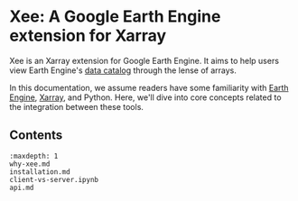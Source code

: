 # Xee: A Google Earth Engine extension for Xarray

Xee is an Xarray extension for Google Earth Engine. It aims to help users view
Earth Engine's [data catalog](https://developers.google.com/earth-engine/datasets)
through the lense of arrays.

In this documentation, we assume readers have some familiarity with
[Earth Engine](https://earthengine.google.com/), [Xarray](https://xarray.dev/),
and Python. Here, we'll dive into core concepts related to the integration
between these tools.

## Contents

<!-- TODO(#38): Documentation Plan
- Why Xee?
- Core features
  - `open_dataset()`
  - `open_mfdatasets()`
  - Projections & Geometry
  - Xarray slicing & indexing 101
  - Combining ee.ImageCollection and Xarray APIs.
  - Plotting
  - Lazy Evaluation & `load()`
- Advanced projections
- Performance tuning: A tale of two chunks
- Walkthrough: calculating NDVI
- Integration with Xarray-Beam
- Integration with ML pipeline clients -->

```{toctree}
:maxdepth: 1
why-xee.md
installation.md
client-vs-server.ipynb
api.md
```
